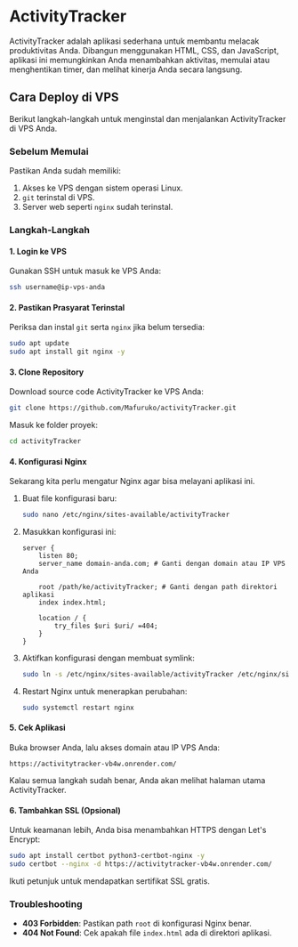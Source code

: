# ActivityTracker

ActivityTracker adalah aplikasi sederhana untuk membantu melacak produktivitas Anda. Dibangun menggunakan HTML, CSS, dan JavaScript, aplikasi ini memungkinkan Anda menambahkan aktivitas, memulai atau menghentikan timer, dan melihat kinerja Anda secara langsung.

## Cara Deploy di VPS
Berikut langkah-langkah untuk menginstal dan menjalankan ActivityTracker di VPS Anda.

### Sebelum Memulai
Pastikan Anda sudah memiliki:
1. Akses ke VPS dengan sistem operasi Linux.
2. `git` terinstal di VPS.
3. Server web seperti `nginx` sudah terinstal.

### Langkah-Langkah

#### 1. Login ke VPS
Gunakan SSH untuk masuk ke VPS Anda:
```bash
ssh username@ip-vps-anda
```

#### 2. Pastikan Prasyarat Terinstal
Periksa dan instal `git` serta `nginx` jika belum tersedia:
```bash
sudo apt update
sudo apt install git nginx -y
```

#### 3. Clone Repository
Download source code ActivityTracker ke VPS Anda:
```bash
git clone https://github.com/Mafuruko/activityTracker.git
```

Masuk ke folder proyek:
```bash
cd activityTracker
```

#### 4. Konfigurasi Nginx
Sekarang kita perlu mengatur Nginx agar bisa melayani aplikasi ini.

1. Buat file konfigurasi baru:
    ```bash
    sudo nano /etc/nginx/sites-available/activityTracker
    ```

2. Masukkan konfigurasi ini:
    ```nginx
    server {
        listen 80;
        server_name domain-anda.com; # Ganti dengan domain atau IP VPS Anda

        root /path/ke/activityTracker; # Ganti dengan path direktori aplikasi
        index index.html;

        location / {
            try_files $uri $uri/ =404;
        }
    }
    ```

3. Aktifkan konfigurasi dengan membuat symlink:
    ```bash
    sudo ln -s /etc/nginx/sites-available/activityTracker /etc/nginx/sites-enabled/
    ```

4. Restart Nginx untuk menerapkan perubahan:
    ```bash
    sudo systemctl restart nginx
    ```

#### 5. Cek Aplikasi
Buka browser Anda, lalu akses domain atau IP VPS Anda:
```
https://activitytracker-vb4w.onrender.com/
```

Kalau semua langkah sudah benar, Anda akan melihat halaman utama ActivityTracker.

#### 6. Tambahkan SSL (Opsional)
Untuk keamanan lebih, Anda bisa menambahkan HTTPS dengan Let's Encrypt:
```bash
sudo apt install certbot python3-certbot-nginx -y
sudo certbot --nginx -d https://activitytracker-vb4w.onrender.com/
```
Ikuti petunjuk untuk mendapatkan sertifikat SSL gratis.

### Troubleshooting
- **403 Forbidden**: Pastikan path `root` di konfigurasi Nginx benar.
- **404 Not Found**: Cek apakah file `index.html` ada di direktori aplikasi.

